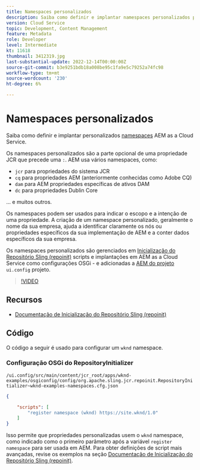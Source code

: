 ```yaml
---
title: Namespaces personalizados
description: Saiba como definir e implantar namespaces personalizados para AEM as a Cloud Service.
version: Cloud Service
topic: Development, Content Management
feature: Metadata
role: Developer
level: Intermediate
kt: 11618
thumbnail: 3412319.jpg
last-substantial-update: 2022-12-14T00:00:00Z
source-git-commit: b3e9251bdb18a008be95c1fa9e5c79252a74fc98
workflow-type: tm+mt
source-wordcount: '230'
ht-degree: 6%

---
```


# Namespaces personalizados

Saiba como definir e implantar personalizados [namespaces](https://developer.adobe.com/experience-manager/reference-materials/spec/jcr/1.0/4.5_Namespaces.html) AEM as a Cloud Service.

Os namespaces personalizados são a parte opcional de uma propriedade JCR que precede uma `:`. AEM usa vários namespaces, como:

+ `jcr` para propriedades do sistema JCR
+ `cq` para propriedades AEM (anteriormente conhecidas como Adobe CQ)
+ `dam` para AEM propriedades específicas de ativos DAM
+ `dc` para propriedades Dublin Core

... e muitos outros.

Os namespaces podem ser usados para indicar o escopo e a intenção de uma propriedade. A criação de um namespace personalizado, geralmente o nome da sua empresa, ajuda a identificar claramente os nós ou propriedades específicos da sua implementação de AEM e a conter dados específicos da sua empresa.

Os namespaces personalizados são gerenciados em [Inicialização do Repositório Sling (repoinit)](https://sling.apache.org/documentation/bundles/repository-initialization.html) scripts e implantações em AEM as a Cloud Service como configurações OSGi - e adicionadas a [AEM do projeto](https://experienceleague.adobe.com/docs/experience-manager-core-components/using/developing/archetype/overview.html?lang=pt-BR) `ui.config` projeto.

>[!VIDEO](https://video.tv.adobe.com/v/3412319?quality=12&learn=on)

## Recursos

+ [Documentação de Inicialização do Repositório Sling (repoinit)](https://sling.apache.org/documentation/bundles/repository-initialization.html#repoinit-parser-test-scenarios)

## Código

O código a seguir é usado para configurar um `wknd` namespace.

### Configuração OSGi do RepositoryInitializer

`/ui.config/src/main/content/jcr_root/apps/wknd-examples/osgiconfig/config/org.apache.sling.jcr.repoinit.RepositoryInitializer~wknd-examples-namespaces.cfg.json`

```json
{

    "scripts": [
        "register namespace (wknd) https://site.wknd/1.0"
    ]
}
```

Isso permite que propriedades personalizadas usem o `wknd` namespace, como indicado como o primeiro parâmetro após a variável `register namespace` para ser usada em AEM. Para obter definições de script mais avançadas, revise os exemplos na seção [Documentação de Inicialização do Repositório Sling (repoinit)](https://sling.apache.org/documentation/bundles/repository-initialization.html#repoinit-parser-test-scenarios).
